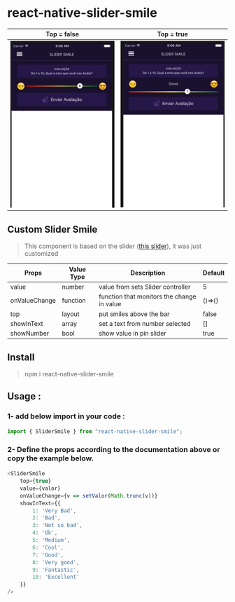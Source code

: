 # react-native-slider-smile

| Top = false | Top = true |
|--|--|
| ![SliderBox](assets/screen01.png) | ![SliderBox](assets/screen02.png) |

## Custom Slider Smile
> This component is based on the slider ([this slider](https://github.com/jeanregisser/react-native-slider)), it was just customized

| Props | Value Type | Description | Default |
|--|--|--|--|
| value | number | value from sets Slider controller | 5 |
| onValueChange | function | function that monitors the change in value | ()=>{} |
| top | layout | put smiles above the bar | false |
| showInText | array | set a text from number selected | [] |
| showNumber | bool | show value in pin slider | true |

## Install
> npm i react-native-slider-smile

## Usage :
### 1- add below import in your code :
```js
import { SliderSmile } from "react-native-slider-smile";
```
### 2- Define the props according to the documentation above or copy the example below.

```js
<SliderSmile
    top={true}
    value={valor}                                                                
    onValueChange={v => setValor(Math.trunc(v))}
    showInText={{
        1: 'Very Bad',
        2: 'Bad',
        3: 'Not so bad',
        4: 'Ok',
        5: 'Medium',
        6: 'Cool',
        7: 'Good',
        8: 'Very good',
        9: 'Fantastic',
        10: 'Excellent'
    }}
/>
```
